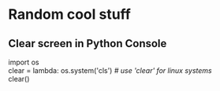 # Random cool stuff 
## Clear screen in Python Console
import os<br>
clear = lambda: os.system('cls') <i># use 'clear' for linux systems</i> <br>
clear()
